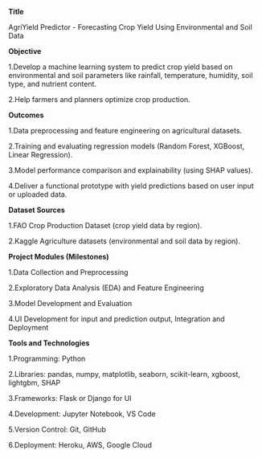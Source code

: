 **Title**

AgriYield Predictor - Forecasting Crop Yield Using Environmental and Soil Data

**Objective**

1.Develop a machine learning system to predict crop yield based on environmental and soil parameters like rainfall, temperature, humidity, soil type, and nutrient content.

2.Help farmers and planners optimize crop production.

**Outcomes**

1.Data preprocessing and feature engineering on agricultural datasets.

2.Training and evaluating regression models (Random Forest, XGBoost, Linear Regression).

3.Model performance comparison and explainability (using SHAP values).

4.Deliver a functional prototype with yield predictions based on user input or uploaded data.

**Dataset Sources**

1.FAO Crop Production Dataset (crop yield data by region).

2.Kaggle Agriculture datasets (environmental and soil data by region).

**Project Modules (Milestones)**

1.Data Collection and Preprocessing

2.Exploratory Data Analysis (EDA) and Feature Engineering

3.Model Development and Evaluation

4.UI Development for input and prediction output, Integration and Deployment

**Tools and Technologies**

1.Programming: Python

2.Libraries: pandas, numpy, matplotlib, seaborn, scikit-learn, xgboost, lightgbm, SHAP

3.Frameworks: Flask or Django for UI

4.Development: Jupyter Notebook, VS Code

5.Version Control: Git, GitHub

6.Deployment: Heroku, AWS, Google Cloud

